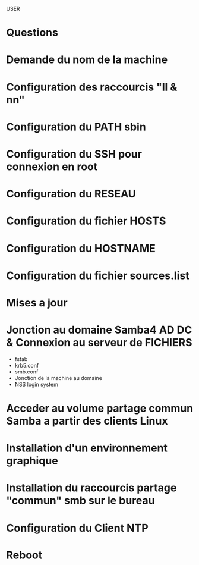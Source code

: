 USER

# Questions #
# Demande du nom de la machine #
# Configuration des raccourcis "ll & nn" #
# Configuration du PATH sbin #
# Configuration du SSH pour connexion en root #
# Configuration du RESEAU #
# Configuration du fichier HOSTS #
# Configuration du HOSTNAME #
# Configuration du fichier sources.list #
# Mises a jour

# Jonction au domaine Samba4 AD DC & Connexion au serveur de FICHIERS #
- fstab
- krb5.conf
- smb.conf
- Jonction de la machine au domaine
- NSS login system

# Acceder au volume partage commun Samba a partir des clients Linux  #
# Installation d'un environnement graphique #
# Installation du raccourcis partage "commun" smb sur le bureau #

# Configuration du Client NTP #
# Reboot #